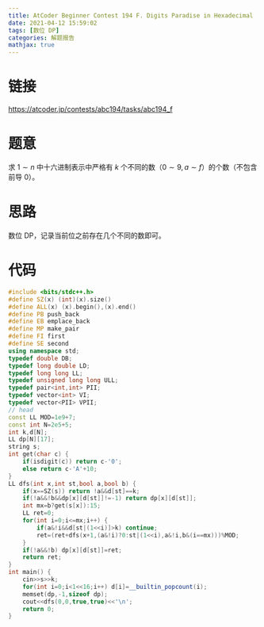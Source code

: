 ```yaml
---
title: AtCoder Beginner Contest 194 F. Digits Paradise in Hexadecimal
date: 2021-04-12 15:59:02
tags: [数位 DP]
categories: 解题报告
mathjax: true
---
```


# 链接

<https://atcoder.jp/contests/abc194/tasks/abc194_f>

# 题意

求 $1 \sim n$ 中十六进制表示中严格有 $k$ 个不同的数（$0 \sim 9,a \sim f$）的个数（不包含前导 $0$）。

<!--more-->

# 思路

数位 DP，记录当前位之前存在几个不同的数即可。

# 代码

```cpp
#include <bits/stdc++.h>
#define SZ(x) (int)(x).size()
#define ALL(x) (x).begin(),(x).end()
#define PB push_back
#define EB emplace_back
#define MP make_pair
#define FI first
#define SE second
using namespace std;
typedef double DB;
typedef long double LD;
typedef long long LL;
typedef unsigned long long ULL;
typedef pair<int,int> PII;
typedef vector<int> VI;
typedef vector<PII> VPII;
// head
const LL MOD=1e9+7;
const int N=2e5+5;
int k,d[N];
LL dp[N][17];
string s;
int get(char c) {
    if(isdigit(c)) return c-'0';
    else return c-'A'+10;
}
LL dfs(int x,int st,bool a,bool b) {
    if(x==SZ(s)) return !a&&d[st]==k;
    if(!a&&!b&&dp[x][d[st]]!=-1) return dp[x][d[st]];
    int mx=b?get(s[x]):15;
    LL ret=0;
    for(int i=0;i<=mx;i++) {
        if(a&!i&&d[st|(1<<i)]>k) continue;
        ret=(ret+dfs(x+1,(a&!i)?0:st|(1<<i),a&!i,b&(i==mx)))%MOD;
    }
    if(!a&&!b) dp[x][d[st]]=ret;
    return ret;
}
int main() {
    cin>>s>>k;
    for(int i=0;i<1<<16;i++) d[i]=__builtin_popcount(i);
    memset(dp,-1,sizeof dp);
    cout<<dfs(0,0,true,true)<<'\n';
    return 0;
}
```